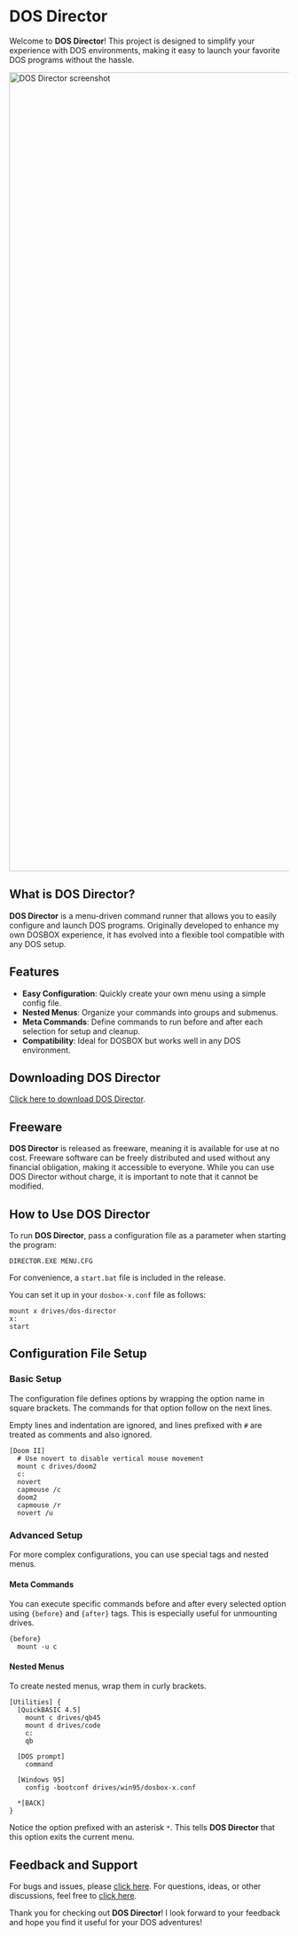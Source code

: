 # DOS Director
Welcome to **DOS Director**! This project is designed to simplify your experience with DOS environments, making it easy to launch your favorite DOS programs without the hassle.

<img width="1440" alt="DOS Director screenshot" src="https://github.com/user-attachments/assets/cbe5a21c-e43d-498b-ac96-0e9f9fa9ff99">

## What is DOS Director?
**DOS Director** is a menu-driven command runner that allows you to easily configure and launch DOS programs. Originally developed to enhance my own DOSBOX experience, it has evolved into a flexible tool compatible with any DOS setup.

## Features
- **Easy Configuration**: Quickly create your own menu using a simple config file.
- **Nested Menus**: Organize your commands into groups and submenus.
- **Meta Commands**: Define commands to run before and after each selection for setup and cleanup.
- **Compatibility**: Ideal for DOSBOX but works well in any DOS environment.

## Downloading DOS Director
[Click here to download DOS Director](https://github.com/MattStypa/DOS-Director/releases).

## Freeware
**DOS Director** is released as freeware, meaning it is available for use at no cost. Freeware software can be freely distributed and used without any financial obligation, making it accessible to everyone. While you can use DOS Director without charge, it is important to note that it cannot be modified.

## How to Use DOS Director
To run **DOS Director**, pass a configuration file as a parameter when starting the program:

```
DIRECTOR.EXE MENU.CFG
```

For convenience, a `start.bat` file is included in the release. 

You can set it up in your `dosbox-x.conf` file as follows:

```
mount x drives/dos-director
x:
start
```

## Configuration File Setup
### Basic Setup
The configuration file defines options by wrapping the option name in square brackets. The commands for that option follow on the next lines.

Empty lines and indentation are ignored, and lines prefixed with `#` are treated as comments and also ignored.

```
[Doom II]
  # Use novert to disable vertical mouse movement
  mount c drives/doom2
  c:
  novert
  capmouse /c
  doom2
  capmouse /r
  novert /u
```

### Advanced Setup
For more complex configurations, you can use special tags and nested menus.

#### Meta Commands
You can execute specific commands before and after every selected option using `{before}` and `{after}` tags. This is especially useful for unmounting drives.

```
{before}
  mount -u c
```

#### Nested Menus
To create nested menus, wrap them in curly brackets.

```
[Utilities] {
  [QuickBASIC 4.5]
    mount c drives/qb45
    mount d drives/code
    c:
    qb

  [DOS prompt]
    command

  [Windows 95]
    config -bootconf drives/win95/dosbox-x.conf

  *[BACK]
}
```

Notice the option prefixed with an asterisk `*`. This tells **DOS Director** that this option exits the current menu.

## Feedback and Support
For bugs and issues, please [click here](https://github.com/MattStypa/DOS-Director/issues). For questions, ideas, or other discussions, feel free to [click here](https://github.com/MattStypa/DOS-Director/discussions).

Thank you for checking out **DOS Director**! I look forward to your feedback and hope you find it useful for your DOS adventures!
